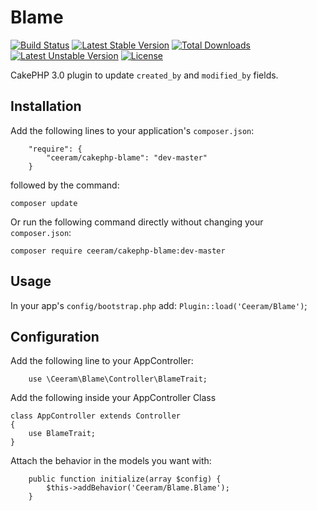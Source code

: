 # Blame

[![Build Status](https://api.travis-ci.org/ceeram/blame.png)](https://travis-ci.org/ceeram/blame)
[![Latest Stable Version](https://poser.pugx.org/ceeram/cakephp-blame/v/stable.svg)](https://packagist.org/packages/ceeram/cakephp-blame)
[![Total Downloads](https://poser.pugx.org/ceeram/cakephp-blame/downloads.svg)](https://packagist.org/packages/ceeram/cakephp-blame)
[![Latest Unstable Version](https://poser.pugx.org/ceeram/cakephp-blame/v/unstable.svg)](https://packagist.org/packages/ceeram/cakephp-blame)
[![License](https://poser.pugx.org/ceeram/cakephp-blame/license.svg)](https://packagist.org/packages/ceeram/cakephp-blame)

CakePHP 3.0 plugin to update `created_by` and `modified_by` fields.

## Installation

Add the following lines to your application's `composer.json`:

```
    "require": {
        "ceeram/cakephp-blame": "dev-master"
    }
```

followed by the command:

`composer update`

Or run the following command directly without changing your `composer.json`:

`composer require ceeram/cakephp-blame:dev-master`

## Usage

In your app's `config/bootstrap.php` add: `Plugin::load('Ceeram/Blame')`;

## Configuration

Add the following line to your AppController:

```
    use \Ceeram\Blame\Controller\BlameTrait;
```

Add the following inside your AppController Class

```
class AppController extends Controller
{
    use BlameTrait;
}
```

Attach the behavior in the models you want with:

```
    public function initialize(array $config) {
        $this->addBehavior('Ceeram/Blame.Blame');
    }
```
